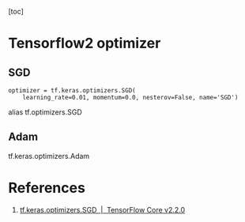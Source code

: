 [toc]

#  Tensorflow2 optimizer

## SGD

```
optimizer = tf.keras.optimizers.SGD(
    learning_rate=0.01, momentum=0.0, nesterov=False, name='SGD')
```

alias tf.optimizers.SGD

## Adam

tf.keras.optimizers.Adam

# References

1. [tf.keras.optimizers.SGD  |  TensorFlow Core v2.2.0](https://tensorflow.google.cn/api_docs/python/tf/keras/optimizers/SGD?hl=en)

